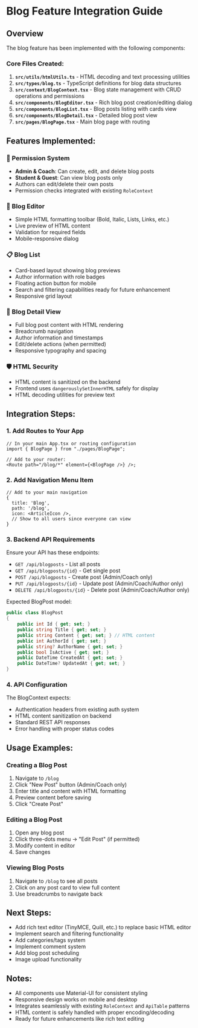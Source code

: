 # Blog Feature Integration Guide

## Overview

The blog feature has been implemented with the following components:

### Core Files Created:

1. **`src/utils/htmlUtils.ts`** - HTML decoding and text processing utilities
2. **`src/types/blog.ts`** - TypeScript definitions for blog data structures
3. **`src/context/BlogContext.tsx`** - Blog state management with CRUD operations and permissions
4. **`src/components/BlogEditor.tsx`** - Rich blog post creation/editing dialog
5. **`src/components/BlogList.tsx`** - Blog posts listing with cards view
6. **`src/components/BlogDetail.tsx`** - Detailed blog post view
7. **`src/pages/BlogPage.tsx`** - Main blog page with routing

## Features Implemented:

### 🔐 Permission System

- **Admin & Coach**: Can create, edit, and delete blog posts
- **Student & Guest**: Can view blog posts only
- Authors can edit/delete their own posts
- Permission checks integrated with existing `RoleContext`

### 📝 Blog Editor

- Simple HTML formatting toolbar (Bold, Italic, Lists, Links, etc.)
- Live preview of HTML content
- Validation for required fields
- Mobile-responsive dialog

### 📋 Blog List

- Card-based layout showing blog previews
- Author information with role badges
- Floating action button for mobile
- Search and filtering capabilities ready for future enhancement
- Responsive grid layout

### 📖 Blog Detail View

- Full blog post content with HTML rendering
- Breadcrumb navigation
- Author information and timestamps
- Edit/delete actions (when permitted)
- Responsive typography and spacing

### 🛡️ HTML Security

- HTML content is sanitized on the backend
- Frontend uses `dangerouslySetInnerHTML` safely for display
- HTML decoding utilities for preview text

## Integration Steps:

### 1. Add Routes to Your App

```tsx
// In your main App.tsx or routing configuration
import { BlogPage } from "./pages/BlogPage";

// Add to your router:
<Route path="/blog/*" element={<BlogPage />} />;
```

### 2. Add Navigation Menu Item

```tsx
// Add to your main navigation
{
  title: 'Blog',
  path: '/blog',
  icon: <ArticleIcon />,
  // Show to all users since everyone can view
}
```

### 3. Backend API Requirements

Ensure your API has these endpoints:

- `GET /api/blogposts` - List all posts
- `GET /api/blogposts/{id}` - Get single post
- `POST /api/blogposts` - Create post (Admin/Coach only)
- `PUT /api/blogposts/{id}` - Update post (Admin/Coach/Author only)
- `DELETE /api/blogposts/{id}` - Delete post (Admin/Coach/Author only)

Expected BlogPost model:

```csharp
public class BlogPost
{
    public int Id { get; set; }
    public string Title { get; set; }
    public string Content { get; set; } // HTML content
    public int AuthorId { get; set; }
    public string? AuthorName { get; set; }
    public bool IsActive { get; set; }
    public DateTime CreatedAt { get; set; }
    public DateTime? UpdatedAt { get; set; }
}
```

### 4. API Configuration

The BlogContext expects:

- Authentication headers from existing auth system
- HTML content sanitization on backend
- Standard REST API responses
- Error handling with proper status codes

## Usage Examples:

### Creating a Blog Post

1. Navigate to `/blog`
2. Click "New Post" button (Admin/Coach only)
3. Enter title and content with HTML formatting
4. Preview content before saving
5. Click "Create Post"

### Editing a Blog Post

1. Open any blog post
2. Click three-dots menu → "Edit Post" (if permitted)
3. Modify content in editor
4. Save changes

### Viewing Blog Posts

1. Navigate to `/blog` to see all posts
2. Click on any post card to view full content
3. Use breadcrumbs to navigate back

## Next Steps:

- Add rich text editor (TinyMCE, Quill, etc.) to replace basic HTML editor
- Implement search and filtering functionality
- Add categories/tags system
- Implement comment system
- Add blog post scheduling
- Image upload functionality

## Notes:

- All components use Material-UI for consistent styling
- Responsive design works on mobile and desktop
- Integrates seamlessly with existing `RoleContext` and `ApiTable` patterns
- HTML content is safely handled with proper encoding/decoding
- Ready for future enhancements like rich text editing
